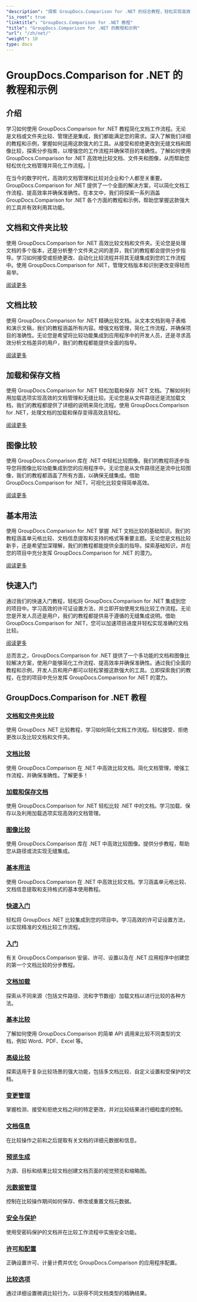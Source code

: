 ```yaml
---
"description": "探索 GroupDocs.Comparison for .NET 的综合教程，轻松实现高效的文档和文件夹比较、管理和集成。"
"is_root": true
"linktitle": "GroupDocs.Comparison for .NET 教程"
"title": "GroupDocs.Comparison for .NET 的教程和示例"
"url": "/zh/net/"
"weight": 10
type: docs
---
```

# GroupDocs.Comparison for .NET 的教程和示例

## 介绍

学习如何使用 GroupDocs.Comparison for .NET 教程简化文档工作流程。无论是文档或文件夹比较、管理还是集成，我们都能满足您的需求。深入了解我们详细的教程和示例，掌握如何运用这款强大的工具。从接受和拒绝更改到无缝文档和图像比较，探索分步指南，以增强您的工作流程并确保项目的准确性。了解如何使用 GroupDocs.Comparison for .NET 高效地比较文档、文件夹和图像，从而帮助您轻松优化文档管理并简化工作流程。|

在当今的数字时代，高效的文档管理和比较对企业和个人都至关重要。GroupDocs.Comparison for .NET 提供了一个全面的解决方案，可以简化文档工作流程、提高效率并确保准确性。在本文中，我们将探索一系列涵盖 GroupDocs.Comparison for .NET 各个方面的教程和示例，帮助您掌握这款强大的工具并有效利用其功能。

## 文档和文件夹比较

使用 GroupDocs.Comparison for .NET 高效比较文档和文件夹。无论您是处理文档的多个版本，还是分析整个文件夹之间的差异，我们的教程都会提供分步指导。学习如何接受或拒绝更改、自动化比较流程并将其无缝集成到您的工作流程中。使用 GroupDocs.Comparison for .NET，管理文档版本和识别更改变得轻而易举。

[阅读更多](./documents-and-folder-comparison/)

## 文档比较

使用 GroupDocs.Comparison for .NET 精确比较文档。从文本文档到电子表格和演示文稿，我们的教程涵盖所有内容。增强文档管理，简化工作流程，并确保项目的准确性。无论您是希望将比较功能集成到应用程序中的开发人员，还是寻求高效分析文档差异的用户，我们的教程都能提供全面的指导。

[阅读更多](./document-comparison/)

## 加载和保存文档

使用 GroupDocs.Comparison for .NET 轻松加载和保存 .NET 文档。了解如何利用加载选项实现高效的文档管理和无缝比较。无论您是从文件路径还是流加载文档，我们的教程都提供了详细的说明来简化流程。使用 GroupDocs.Comparison for .NET，处理文档的加载和保存变得高效且轻松。

[阅读更多](./loading-and-saving-documents/)

## 图像比较

使用 GroupDocs.Comparison 库在 .NET 中轻松比较图像。我们的教程将逐步指导您将图像比较功能集成到您的应用程序中。无论您是从文件路径还是流中比较图像，我们的教程都涵盖了所有方面，以确保无缝集成。借助 GroupDocs.Comparison for .NET，可视化比较变得简单高效。

[阅读更多](./image-comparison/)

## 基本用法 

使用 GroupDocs.Comparison for .NET 掌握 .NET 文档比较的基础知识。我们的教程涵盖单元格比较、文档信息提取和支持的格式等重要主题。无论您是文档比较新手，还是希望加深理解，我们的教程都能提供全面的指导。探索基础知识，并在您的项目中充分发挥 GroupDocs.Comparison for .NET 的潜力。

[阅读更多](./basic-usage/)

## 快速入门 

通过我们的快速入门教程，轻松将 GroupDocs.Comparison for .NET 集成到您的项目中。学习高效的许可证设置方法，并立即开始使用文档比较工作流程。无论您是开发人员还是用户，我们的教程都提供易于遵循的无缝集成说明。借助 GroupDocs.Comparison for .NET，您可以加速项目进度并轻松实现准确的文档比较。

[阅读更多](./quick-start/)

总而言之，GroupDocs.Comparison for .NET 提供了一个多功能的文档和图像比较解决方案，使用户能够简化工作流程、提高效率并确保准确性。通过我们全面的教程和示例，开发人员和用户都可以轻松掌握这款强大的工具。立即探索我们的教程，在您的项目中充分发挥 GroupDocs.Comparison for .NET 的潜力。
## GroupDocs.Comparison for .NET 教程 
### [文档和文件夹比较](./documents-and-folder-comparison/)
使用 GroupDocs .NET 比较教程，学习如何简化文档工作流程。轻松接受、拒绝更改以及比较文档和文件夹。
### [文档比较](./document-comparison/)
使用 GroupDocs.Comparison 在 .NET 中高效比较文档。简化文档管理，增强工作流程，并确保准确性。了解更多！
### [加载和保存文档](./loading-and-saving-documents/)
使用 GroupDocs.Comparison for .NET 轻松比较 .NET 中的文档。学习加载、保存以及利用加载选项实现高效的文档管理。
### [图像比较](./image-comparison/)
使用 GroupDocs.Comparison 库在 .NET 中高效比较图像。提供分步教程，帮助您从路径或流实现无缝集成。
### [基本用法](./basic-usage/)
使用 GroupDocs.Comparison 在 .NET 中高效比较文档。学习涵盖单元格比较、文档信息提取和支持格式的基本使用教程。
### [快速入门](./quick-start/)
轻松将 GroupDocs .NET 比较集成到您的项目中。学习高效的许可证设置方法，以实现精准的文档比较工作流程。
### [入门](./getting-started/)
有关 GroupDocs.Comparison 安装、许可、设置以及在 .NET 应用程序中创建您的第一个文档比较的分步教程。
### [文档加载](./document-loading/)
探索从不同来源（包括文件路径、流和字节数组）加载文档以进行比较的各种方法。

### [基本比较](./basic-comparison/)
了解如何使用 GroupDocs.Comparison 的简单 API 调用来比较不同类型的文档，例如 Word、PDF、Excel 等。

### [高级比较](./advanced-comparison/)
探索适用于复杂比较场景的强大功能，包括多文档比较、自定义设置和受保护的文档。

### [变更管理](./change-management/)
掌握检测、接受和拒绝文档之间的特定更改，并对比较结果进行细粒度的控制。

### [文档信息](./document-information/)
在比较操作之前和之后提取有关文档的详细元数据和信息。

### [预览生成](./preview-generation/)
为源、目标和结果比较文档创建文档页面的视觉预览和缩略图。

### [元数据管理](./metadata-management/)
控制在比较操作期间如何保存、修改或重置文档元数据。

### [安全与保护](./security-protection/)
使用受密码保护的文档并在比较工作流程中实施安全功能。

### [许可和配置](./licensing-configuration/)
正确设置许可、计量计费并优化 GroupDocs.Comparison 的应用程序配置。

### [比较选项](./comparison-options/)
通过详细设置微调比较行为，以获得不同文档类型的精确结果。